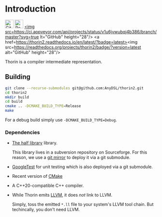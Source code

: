 # Introduction

<a href=https://github.com/AnyDSL/thorin2><img src=https://upload.wikimedia.org/wikipedia/commons/9/91/Octicons-mark-github.svg alt="GitHub" height="28"/></a>
<a href=https://thorin2.readthedocs.io/en/latest/><img src=https://read-the-docs-guidelines.readthedocs-hosted.com/_downloads/3ecfe564cae082d94611f6fda5e08d34/logo-wordmark-light.png alt="Read the Docs" height="28"/></a>
<a href=https://ci.appveyor.com/project/leissa/thorin2/branch/master><img src=https://ci.appveyor.com/api/projects/status/v1u6jvwubqj4b386/branch/master?svg=true lt="GitHub" height="28"/></a>
<a href=https://thorin2.readthedocs.io/en/latest/?badge=latest><img src=https://readthedocs.org/projects/thorin2/badge/?version=latest alt="GitHub" height="28"/></a>

Thorin is a compiler intermediate representation.

## Building

```bash
git clone --recurse-submodules git@github.com:AnyDSL/thorin2.git
cd thorin2
mkdir build
cd build
cmake .. -DCMAKE_BUILD_TYPE=Release
make
```

For a debug build simply use `-DCMAKE_BUILD_TYPE=Debug`.

### Dependencies

* [The half library](https://sourceforge.net/projects/half/) library.

    This library lives in a subversion repository on Sourceforge.
    For this reason, we use a [git mirror](https://github.com/AnyDSL/half) to deploy it via a git submodule.

* [GoogleTest](https://github.com/google/googletest) for unit testing which is also deployed via a git submodule.
* Recent version of [CMake](https://cmake.org/)
* A C++20-compatible C++ compiler.
* While Thorin emits [LLVM](https://llvm.org/), it does *not* link to LLVM.

    Simply, toss the emitted `*.ll` file to your system's LLVM tool chain.
    But techincally, you don't need LLVM.
